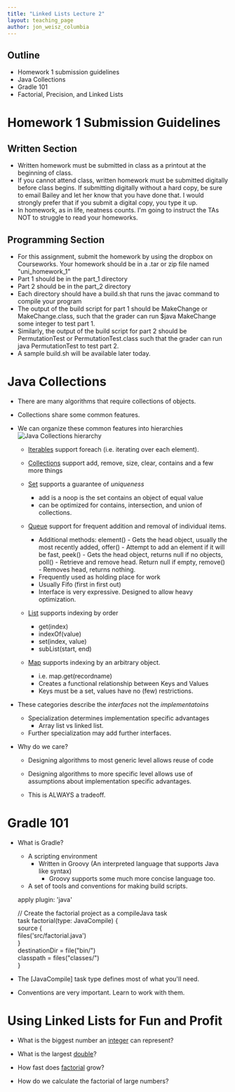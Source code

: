 ```yaml
---
title: "Linked Lists Lecture 2"
layout: teaching_page
author: jon_weisz_columbia
---
```


## Outline
 * Homework 1 submission guidelines
 * Java Collections
 * Gradle 101
 * Factorial, Precision, and Linked Lists



# Homework 1 Submission Guidelines  

## Written Section  

  * Written homework must be submitted in class as a printout at the beginning of class. 
  * If you cannot attend class, written homework must be submitted digitally before class begins. If submitting digitally without a hard copy, be sure to email Bailey and let her know that you have done that. I would strongly prefer that if you submit a digital copy, you type it up. 
  * In homework, as in life, neatness counts. I'm going to instruct the TAs NOT to struggle to read your homeworks. 
 

## Programming Section
  * For this assignment, submit the homework by using the dropbox on Courseworks. Your homework should be in a .tar or zip file named "uni_homework_1"
  * Part 1 should be in the part_1 directory
  * Part 2 should be in the part_2 directory
  * Each directory should have a build.sh that runs the javac command to compile your program
  * The output of the build script for part 1 should be MakeChange or MakeChange.class, such that the grader can run $java MakeChange some integer to test part 1.
  * Similarly, the output of the build script for part 2 should be PermutationTest or PermutationTest.class such that the grader can run java PermutationTest to test part 2. 
  * A sample build.sh will be available later today. 


# Java Collections
  * There are many algorithms that require collections of objects.
  * Collections share some common features.
  * We can organize these common features into hierarchies
  ![Java Collections hierarchy](http://www.javatpoint.com/images/collectionhierarchy.JPG)

    * [Iterables](http://docs.oracle.com/javase/7/docs/api/java/lang/Iterable.html) support foreach (i.e. iterating over each element).
    * [Collections](http://docs.oracle.com/javase/7/docs/api/java/util/Collections.html) support add, remove, size, clear, contains and a few more things
    * [Set](http://docs.oracle.com/javase/7/docs/api/java/util/Set.html) supports a guarantee of *uniqueness*
      * add is a noop is the set contains an object of equal value
      * can be optimized for contains, intersection, and union of collections.

    * [Queue](http://docs.oracle.com/javase/7/docs/api/java/util/Queue.html) support for frequent addition and removal of individual items. 
      * Additional methods: element() - Gets the head object, usually the most recently added, offer() - Attempt to add an element if it will be fast, peek() - Gets the head object, returns null if no objects, poll() - Retrieve and remove head. Return null if empty, remove() - Removes head, returns nothing. 
      * Frequently used as holding place for work
      * Usually Fifo (first in first out)
      * Interface is very expressive. Designed to allow heavy optimization. 
            
    * [List](http://docs.oracle.com/javase/7/docs/api/java/util/List.html) supports indexing by order
      * get(index)
      * indexOf(value)
      * set(index, value)
      * subList(start, end) 
    
    * [Map](http://docs.oracle.com/javase/7/docs/api/java/util/Map.html) supports indexing by an arbitrary object.	
      * i.e. map.get(recordname)
      * Creates a functional relationship between Keys and Values
      * Keys must be a set, values have no (few) restrictions. 
    

  * These categories describe the *interfaces* not the *implementatoins*
    * Specialization determines implementation specific advantages
      * Array list vs linked list. 
    * Further specialization may add further interfaces.
   

  * Why do we care?
    * Designing algorithms to most generic level allows reuse of code
    * Designing algorithms to more specific level allows use of assumptions about implementation specific advantages. 

    * This is ALWAYS a tradeoff. 

# Gradle 101
  * What is Gradle? 
    * A scripting environment
      * Written in Groovy (An interpreted language that supports Java like syntax)
        * Groovy supports some much more concise language too.
    * A set of tools and conventions for making build scripts.
  

    apply plugin: 'java'    

     // Create the factorial project as a compileJava task  
    task factorial(type: JavaCompile) {  
    source {  
        files('src/factorial.java')  
    }  
    destinationDir = file("bin/")  
    classpath = files("classes/")  
    }  

  * The [JavaCompile] task type defines most of what you'll need.
  * Conventions are very important. Learn to work with them.

# Using Linked Lists for Fun and Profit

  * What is the biggest number an [integer](http://docs.oracle.com/javase/7/docs/api/java/lang/Integer.html) can represent?  

  * What is the largest [double](http://docs.oracle.com/javase/7/docs/api/java/lang/Double.html)?

  * How fast does [factorial](http://en.wikipedia.org/wiki/Factorial) grow?
  
  * How do we calculate the factorial of large numbers?
  
    
      
    